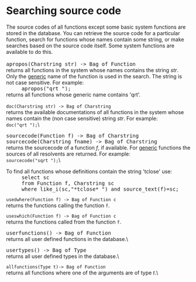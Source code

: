 # Searching source code

The source codes of all functions except some basic system functions are
stored in the database. You can retrieve the source code for a
particular function, search for functions whose names contain some
string, or make searches based on the source code itself. Some system
functions are available to do this.\
\
 <span style="font-family: monospace; ">apropos(Charstring str) -&gt;
Bag of Function</span>\
 returns all functions in the system whose names contains the string
<span style="font-style: italic; ">str</span>. Only the
[generic](#overloaded-functions%20) name of the function is used in the
search. The string is not case sensitive. For example:\
 <span style="font-family: monospace; ">     apropos("qrt ");</span>\
 returns all functions whose generic name contains 'qrt'.\
\
 `doc(Charstring str) -> Bag of Charstring`\
 returns the available documentations of all functions in the system
whose names contain the (non case sensitive) string *str*. For example:\
 `doc("qrt ");`\

<span style="font-family: monospace; ">sourcecode(Function f) -&gt; Bag
of Charstring\
 sourcecode(Charstring fname) -&gt; Bag of Charstring\
 </span>returns the sourcecode of a function *f*, if available. For
[generic](#overloaded-functions%20) functions the sources of all
resolvents are returned. For example:\
 `sourcecode("sqrt ");`\

To find all functions whose definitions contain the string 'tclose'
use:\
 <span style="font-family: monospace; ">     select sc\
      from Function f, Charstring sc\
      where like\_i(sc,"\*tclose\* ") and source\_text(f)=sc;\
 </span>

`usedwhere(Function f) -> Bag of Function c`\
 returns the functions calling the function `f`.

`useswhich(Function f) -> Bag of Function c`\
 returns the functions called from the function `f`.

<span style="font-family: monospace; ">userfunctions() -&gt; Bag of
Function</span>\
 returns all user defined functions in the database.\

<span style="font-family: monospace; ">usertypes() -&gt; Bag of
Type</span><span style="font-family: monospace; "></span>\
 returns all user defined types in the database.\

`allfunctions(Type t)-> Bag of Function`\
 returns all functions where one of the arguments are of type <span
style="font-style: italic; ">t</span>.\
